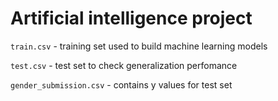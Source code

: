 # Artificial intelligence project

```train.csv``` - training set used to build machine learning models

```test.csv``` - test set to check generalization perfomance

```gender_submission.csv``` - contains y values for test set